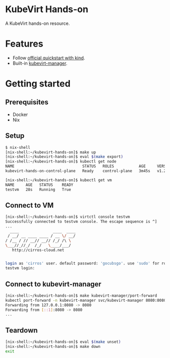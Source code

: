 # KubeVirt Hands-on

A KubeVirt hands-on resource.

# Features

- Follow [official quickstart with kind](https://kubevirt.io/quickstart_kind/).
- Built-in [kubevirt-manager](https://kubevirt-manager.io/).

# Getting started

## Prerequisites

- Docker
- Nix

## Setup

```sh
$ nix-shell
[nix-shell:~/kubevirt-hands-on]$ make up
[nix-shell:~/kubevirt-hands-on]$ eval $(make export)
[nix-shell:~/kubevirt-hands-on]$ kubectl get node
NAME                              STATUS   ROLES           AGE     VERSION
kubevirt-hands-on-control-plane   Ready    control-plane   3m45s   v1.27.3

[nix-shell:~/kubevirt-hands-on]$ kubectl get vm
NAME     AGE   STATUS    READY
testvm   28s   Running   True

```

## Connect to VM

```sh
[nix-shell:~/kubevirt-hands-on]$ virtctl console testvm
Successfully connected to testvm console. The escape sequence is ^]
...
  ____               ____  ____
 / __/ __ ____ ____ / __ \/ __/
/ /__ / // __// __// /_/ /\ \
\___//_//_/  /_/   \____/___/
   http://cirros-cloud.net


login as 'cirros' user. default password: 'gocubsgo'. use 'sudo' for root.
testvm login:
```

## Connect to kubevirt-manager

```sh
[nix-shell:~/kubevirt-hands-on]$ make kubevirt-manager/port-forward
kubectl port-forward -n kubevirt-manager svc/kubevirt-manager 8080:8080
Forwarding from 127.0.0.1:8080 -> 8080
Forwarding from [::1]:8080 -> 8080
...
```

## Teardown

```sh
[nix-shell:~/kubevirt-hands-on]$ eval $(make unset)
[nix-shell:~/kubevirt-hands-on]$ make down
exit
```
